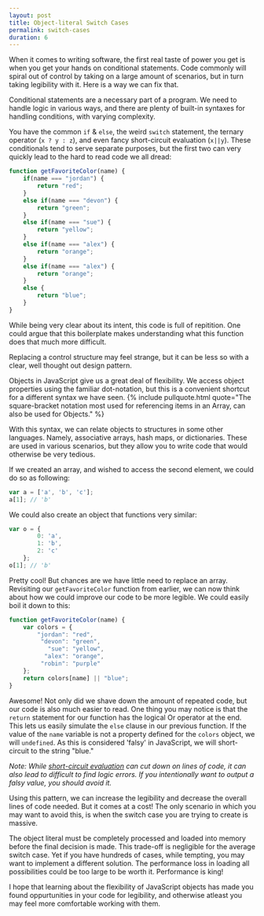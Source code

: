```yaml
---
layout: post
title: Object-literal Switch Cases
permalink: switch-cases
duration: 6
---
```


When it comes to writing software, the first real taste of power you get is when you get your hands on conditional statements. Code commonly will spiral out of control by taking on a large amount of scenarios, but in turn taking legibility with it. Here is a way we can fix that.

Conditional statements are a necessary part of a program. We need to handle logic in various ways, and there are plenty of built-in syntaxes for handling conditions, with varying complexity.

You have the common `if` & `else`, the weird `switch` statement, the ternary operator (`x ? y : z`), and even fancy short-circuit evaluation (`x||y`). These conditionals tend to serve separate purposes, but the first two can very quickly lead to the hard to read code we all dread:

```javascript
function getFavoriteColor(name) {
	if(name === "jordan") {
		return "red";
	}
	else if(name === "devon") {
		return "green";
	}
	else if(name === "sue") {
		return "yellow";
	}
	else if(name === "alex") {
		return "orange";
	}
	else if(name === "alex") {
		return "orange";
	}
	else {
		return "blue";
	}
}
```

While being very clear about its intent, this code is full of repitition. One could argue that this boilerplate makes understanding what this function does that much more difficult.

Replacing a control structure may feel strange, but it can be less so with a clear, well thought out design pattern. 

Objects in JavaScript give us a great deal of flexibility. We access object properties using the familiar dot-notation, but this is a convenient shortcut for a different syntax we have seen. {% include pullquote.html quote="The square-bracket notation most used for referencing items in an Array, can also be used for Objects." %}

With this syntax, we can relate objects to structures in some other languages. Namely, associative arrays, hash maps, or dictionaries. These are used in various scenarios, but they allow you to write code that would otherwise be very tedious.

If we created an array, and wished to access the second element, we could do so as following:

```javascript
var a = ['a', 'b', 'c'];
a[1]; // 'b'
```

We could also create an object that functions very similar:

```javascript
var o = {
		0: 'a',
		1: 'b',
		2: 'c'
	};
o[1]; // 'b'
```

Pretty cool! But chances are we have little need to replace an array. Revisiting our `getFavoriteColor` function from earlier, we can now think about how we could improve our code to be more legible. We could easily boil it down to this:

```javascript
function getFavoriteColor(name) {
	var colors = {
		"jordan": "red",
		 "devon": "green",
		   "sue": "yellow",
		  "alex": "orange",
		 "robin": "purple"
	};
	return colors[name] || "blue";
}
```

Awesome! Not only did we shave down the amount of repeated code, but our code is also much easier to read. One thing you may notice is that the `return` statement for our function has the logical Or operator at the end. This lets us easily simulate the `else` clause in our previous function. If the value of the `name` variable is not a property defined for the `colors` object, we will `undefined`. As this is considered 'falsy' in JavaScript, we will short-circuit to the string "blue."

*Note: While [short-circuit evaluation](/short-circuit-evaluation/) can cut down on lines of code, it can also lead to difficult to find logic errors. If you intentionally want to output a falsy value, you should avoid it.*

Using this pattern, we can increase the legibility and decrease the overall lines of code needed. But it comes at a cost! The only scenario in which you may want to avoid this, is when the switch case you are trying to create is massive. 

The object literal must be completely processed and loaded into memory before the final decision is made. This trade-off is negligible for the average switch case. Yet if you have hundreds of cases, while tempting, you may want to implement a different solution. The performance loss in loading all possibilities could be too large to be worth it. Performance is king!

I hope that learning about the flexibility of JavaScript objects has made you found oppurtunities in your code for legibility, and otherwise atleast you may feel more comfortable working with them.